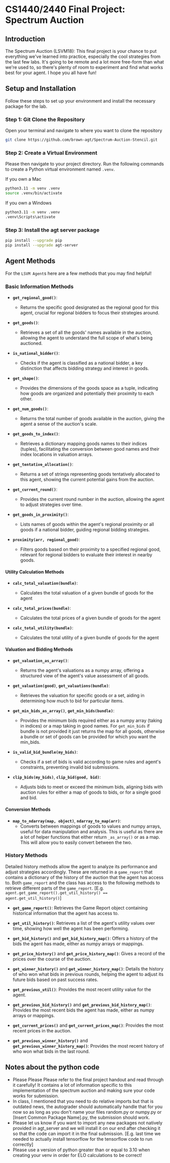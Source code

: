 # CS1440/2440 Final Project: Spectrum Auction

## Introduction

The Spectrum Auction (LSVM18): This final project is your chance to put everything we've learned into practice, especially the cool strategies from the last few labs. It's going to be remote and a lot more free-form than what we're used to, so there's plenty of room to experiment and find what works best for your agent. I hope you all have fun!

## Setup and Installation

Follow these steps to set up your environment and install the necessary package for the lab.

### Step 1: Git Clone the Repository

Open your terminal and navigate to where you want to clone the repository

```bash
git clone https://github.com/brown-agt/Spectrum-Auction-Stencil.git
```

### Step 2: Create a Virtual Environment

Please then navigate to your project directory. Run the following commands to create a Python virtual environment named `.venv`.

If you own a Mac

```bash
python3.11 -m venv .venv
source .venv/bin/activate
```

If you own a Windows

```bash
python3.11 -m venv .venv
.venv\Scripts\activate
```

### Step 3: Install the agt server package

```bash
pip install --upgrade pip
pip install --upgrade agt-server
```

## Agent Methods

For the `LSVM Agent`s here are a few methods that you may find helpful!

### Basic Information Methods

- **`get_regional_good()`**:
  - Returns the specific good designated as the regional good for this agent, crucial for regional bidders to focus their strategies around.

- **`get_goods()`**:
  - Retrieves a set of all the goods' names available in the auction, allowing the agent to understand the full scope of what's being auctioned.

- **`is_national_bidder()`**:
  - Checks if the agent is classified as a national bidder, a key distinction that affects bidding strategy and interest in goods.

- **`get_shape()`**:
  - Provides the dimensions of the goods space as a tuple, indicating how goods are organized and potentially their proximity to each other.

- **`get_num_goods()`**:
  - Returns the total number of goods available in the auction, giving the agent a sense of the auction's scale.

- **`get_goods_to_index()`**:
  - Retrieves a dictionary mapping goods names to their indices (tuples), facilitating the conversion between good names and their index locations in valuation arrays.

- **`get_tentative_allocation()`**:
  - Returns a set of strings representing goods tentatively allocated to this agent, showing the current potential gains from the auction.
  
- **`get_current_round()`**:
  - Provides the current round number in the auction, allowing the agent to adjust strategies over time.

- **`get_goods_in_proximity()`**:
  - Lists names of goods within the agent's regional proximity or all goods if a national bidder, guiding regional bidding strategies.

- **`proximity(arr, regional_good)`**:
  - Filters goods based on their proximity to a specified regional good, relevant for regional bidders to evaluate their interest in nearby goods.

#### Utility Calculation Methods

- **`calc_total_valuation(bundle)`**:
  - Calculates the total valuation of a given bundle of goods for the agent

- **`calc_total_prices(bundle)`**:
  - Calculates the total prices of a given bundle of goods for the agent

- **`calc_total_utility(bundle)`**:
  - Calculates the total utility of a given bundle of goods for the agent

#### Valuation and Bidding Methods

- **`get_valuation_as_array()`**:
  - Returns the agent's valuations as a numpy array, offering a structured view of the agent's value assessment of all goods.

- **`get_valuation(good)`**, **`get_valuations(bundle)`**:
  - Retrieves the valuation for specific goods or a set, aiding in determining how much to bid for particular items.

- **`get_min_bids_as_array()`**, **`get_min_bids(bundle)`**:
  - Provides the minimum bids required either as a numpy array (taking in indices) or a map taking in good names. For `get_min_bids` if bundle is not provided it just returns the map for all goods, otherwise a bundle or set of goods can be provided for which you want the min_bids.

- **`is_valid_bid_bundle(my_bids)`**:
  - Checks if a set of bids is valid according to game rules and agent's constraints, preventing invalid bid submissions.

- **`clip_bids(my_bids)`**, **`clip_bid(good, bid)`**:
  - Adjusts bids to meet or exceed the minimum bids, aligning bids with auction rules for either a map of goods to bids, or for a single good and bid.

#### Conversion Methods

- **`map_to_ndarray(map, object)`**, **`ndarray_to_map(arr)`**:
  - Converts between mappings of goods to values and numpy arrays, useful for data manipulation and analysis. This is useful as there are a lot of helper functions that either return `_as_array()` or as a map. This will allow you to easily convert between the two.

### History Methods

Detailed history methods allow the agent to analyze its performance and adjust strategies accordingly. These are returned in a `game_report` that contains a dictionary of the history of the auction that the agent has access to. Both `game_report` and the class has access to the following methods to retrieve different parts of the `game_report`. [E.g. `agent.get_game_report().get_util_history() == agent.get_util_history()`]

- **`get_game_report()`**: Retrieves the Game Report object containing historical information that the agent has access to.

- **`get_util_history()`**: Retrieves a list of the agent's utility values over time, showing how well the agent has been performing.
- **`get_bid_history()`** and **`get_bid_history_map()`**: Offers a history of the bids the agent has made, either as numpy arrays or mappings.
- **`get_price_history()`** and **`get_price_history_map()`**: Gives a record of the prices over the course of the auction.
- **`get_winner_history()`** and **`get_winner_history_map()`**: Details the history of who won what bids in previous rounds, helping the agent to adjust its future bids based on past success rates.

- **`get_previous_util()`**: Provides the most recent utility value for the agent.
- **`get_previous_bid_history()`** and **`get_previous_bid_history_map()`**: Provides the most recent bids the agent has made, either as numpy arrays or mappings.
- **`get_current_prices()`** and **`get_current_prices_map()`**: Provides the most recent prices in the auction.
- **`get_previous_winner_history()`** and **`get_previous_winner_history_map()`**: Provides the most recent history of who won what bids in the last round.

## Notes about the python code

- Please Please Please refer to the final project handout and read through it carefully! It contains a lot of information specific to this implementation of the spectrum auction and making sure your code works for submission.
- In class, I mentioned that you need to do relative imports but that is outdated news, the autograder should automatically handle that for you now so as long as you don't name your files random.py or numpy.py or [Insert Common Package Name].py, the submission should work.
- Please let us know if you want to import any new packages not natively provided in agt_server and we will install it on our end after checking it so that the code can import it in the final submission. [E.g. last time we needed to actually install tensorflow for the tensorflow code to run correctly]
- Please use a version of python greater than or equal to 3.10 when creating your venv in order for ELO calculations to be correct!  
